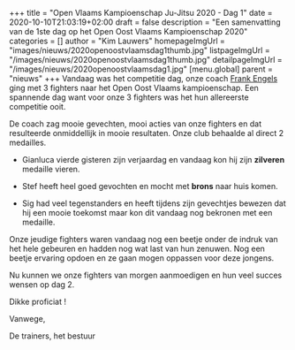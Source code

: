 +++
title = "Open Vlaams Kampioenschap Ju-Jitsu 2020 - Dag 1"
date = 2020-10-10T21:03:19+02:00
draft = false
description = "Een samenvatting van de 1ste dag op het Open Oost Vlaams Kampioenschap 2020"
categories = []
author = "Kim Lauwers"
homepageImgUrl = "images/nieuws/2020openoostvlaamsdag1thumb.jpg"
listpageImgUrl = "/images/nieuws/2020openoostvlaamsdag1thumb.jpg"
detailpageImgUrl = "/images/nieuws/2020openoostvlaamsdag1.jpg"
[menu.global]
    parent = "nieuws"
+++
Vandaag was het competitie dag, onze coach [Frank Engels](https://www.jujitsukeerbergen.be/trainers/#Frank%20Engels) ging met 3 fighters naar het Open Oost Vlaams kampioenschap.
Een spannende dag want voor onze 3 fighters was het hun allereerste competitie ooit.

De coach zag mooie gevechten, mooi acties van onze fighters en dat resulteerde onmiddellijk in mooie resultaten. Onze club behaalde al direct 2 medailles. 

- Gianluca vierde gisteren zijn verjaardag en vandaag kon hij zijn **zilveren** medaille vieren.

- Stef heeft heel goed gevochten en mocht met **brons** naar huis komen.

- Sig had veel tegenstanders en heeft tijdens zijn gevechtjes bewezen dat hij een mooie toekomst maar kon dit vandaag nog bekronen met een medaille.

Onze jeudige fighters waren vandaag nog een beetje onder de indruk van het hele gebeuren en hadden nog wat last van hun zenuwen.
Nog een beetje ervaring opdoen en ze gaan mogen oppassen voor deze jongens.


Nu kunnen we onze fighters van morgen aanmoedigen en hun veel succes wensen op dag 2.

Dikke proficiat !

Vanwege,

De trainers, het bestuur